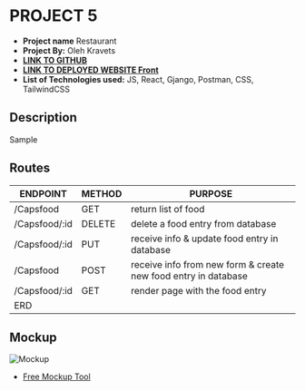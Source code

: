 # PROJECT 5 

- **Project name** Restaurant
- **Project By:**  Oleh Kravets
- [**LINK TO GITHUB**](https://sample)
- [**LINK TO DEPLOYED WEBSITE Front**](https://https://restaurantdepofront.onrender.com)
- **List of Technologies used:**  JS, React, Gjango, Postman, CSS, TailwindCSS

## Description

Sample

## Routes

|ENDPOINT |	METHOD | PURPOSE |
|---------|--------|---------|
| /Capsfood |	GET |	return list of food|
| /Capsfood/:id |	DELETE | delete a food entry from database|
| /Capsfood/:id | PUT | receive info & update food entry in database|
| /Capsfood |	POST | receive info from new form & create new food entry in database|
| /Capsfood/:id |	GET | render page with the food entry
ERD|


## Mockup 
![Mockup](https://i.imgur.com/HzHoBHd.png)
- [Free Mockup Tool](https://imgur.com/)
